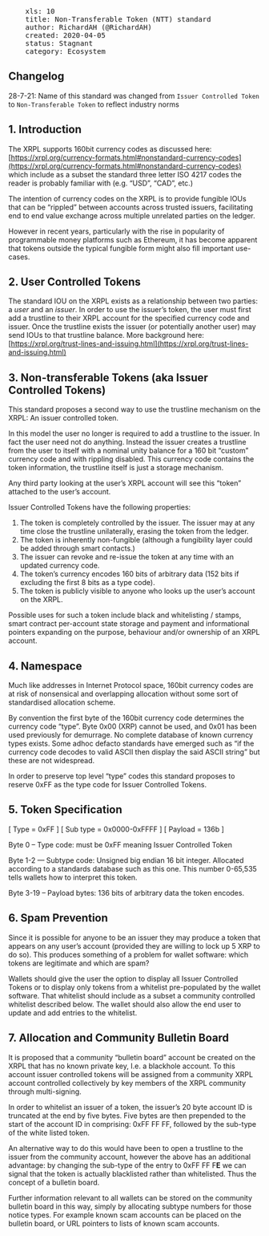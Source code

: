 <pre>
    xls: 10
    title: Non-Transferable Token (NTT) standard
    author: RichardAH (@RichardAH)
    created: 2020-04-05
    status: Stagnant
    category: Ecosystem
</pre>

## Changelog

28-7-21: Name of this standard was changed from `Issuer Controlled Token` to `Non-Transferable Token` to reflect industry norms

## 1. Introduction

The XRPL supports 160bit currency codes as discussed here: [https://xrpl.org/currency-formats.html#nonstandard-currency-codes](https://xrpl.org/currency-formats.html#nonstandard-currency-codes) which include as a subset the standard three letter ISO 4217 codes the reader is probably familiar with (e.g. “USD”, “CAD”, etc.)

The intention of currency codes on the XRPL is to provide fungible IOUs that can be “rippled” between accounts across trusted issuers, facilitating end to end value exchange across multiple unrelated parties on the ledger.

However in recent years, particularly with the rise in popularity of programmable money platforms such as Ethereum, it has become apparent that tokens outside the typical fungible form might also fill important use-cases.

## 2. User Controlled Tokens

The standard IOU on the XRPL exists as a relationship between two parties: a _user_ and an _issuer_. In order to use the issuer’s token, the user must first add a trustline to their XRPL account for the specified currency code and issuer. Once the trustline exists the issuer (or potentially another user) may send IOUs to that trustline balance. More background here: [https://xrpl.org/trust-lines-and-issuing.html](https://xrpl.org/trust-lines-and-issuing.html)

## 3. Non-transferable Tokens (aka Issuer Controlled Tokens)

This standard proposes a second way to use the trustline mechanism on the XRPL: An issuer controlled token.

In this model the user no longer is required to add a trustline to the issuer. In fact the user need not do anything. Instead the issuer creates a trustline from the user to itself with a nominal unity balance for a 160 bit “custom” currency code and with rippling disabled. This currency code contains the token information, the trustline itself is just a storage mechanism.

Any third party looking at the user’s XRPL account will see this “token” attached to the user’s account.

Issuer Controlled Tokens have the following properties:

1. The token is completely controlled by the issuer. The issuer may at any time close the trustline unilaterally, erasing the token from the ledger.
2. The token is inherently non-fungible (although a fungibility layer could be added through smart contacts.)
3. The issuer can revoke and re-issue the token at any time with an updated currency code.
4. The token’s currency encodes 160 bits of arbitrary data (152 bits if excluding the first 8 bits as a type code).
5. The token is publicly visible to anyone who looks up the user’s account on the XRPL.

Possible uses for such a token include black and whitelisting / stamps, smart contract per-account state storage and payment and informational pointers expanding on the purpose, behaviour and/or ownership of an XRPL account.

## 4. Namespace

Much like addresses in Internet Protocol space, 160bit currency codes are at risk of nonsensical and overlapping allocation without some sort of standardised allocation scheme.

By convention the first byte of the 160bit currency code determines the currency code “type”. Byte 0x00 (XRP) cannot be used, and 0x01 has been used previously for demurrage. No complete database of known currency types exists. Some adhoc defacto standards have emerged such as “if the currency code decodes to valid ASCII then display the said ASCII string” but these are not widespread.

In order to preserve top level “type” codes this standard proposes to reserve 0xFF as the type code for Issuer Controlled Tokens.

## 5. Token Specification

[ Type = 0xFF ] [ Sub type = 0x0000-0xFFFF ] [ Payload = 136b ]

Byte 0 – Type code: must be 0xFF meaning Issuer Controlled Token

Byte 1-2 — Subtype code: Unsigned big endian 16 bit integer. Allocated according to a standards database such as this one. This number 0-65,535 tells wallets how to interpret this token.

Byte 3-19 – Payload bytes: 136 bits of arbitrary data the token encodes.

## 6. Spam Prevention

Since it is possible for anyone to be an issuer they may produce a token that appears on any user’s account (provided they are willing to lock up 5 XRP to do so). This produces something of a problem for wallet software: which tokens are legitimate and which are spam?

Wallets should give the user the option to display all Issuer Controlled Tokens or to display only tokens from a whitelist pre-populated by the wallet software. That whitelist should include as a subset a community controlled whitelist described below. The wallet should also allow the end user to update and add entries to the whitelist.

## 7. Allocation and Community Bulletin Board

It is proposed that a community “bulletin board” account be created on the XRPL that has no known private key, I.e. a blackhole account. To this account issuer controlled tokens will be assigned from a community XRPL account controlled collectively by key members of the XRPL community through multi-signing.

In order to whitelist an issuer of a token, the issuer’s 20 byte account ID is truncated at the end by five bytes. Five bytes are then prepended to the start of the account ID in comprising: 0xFF FF FF, followed by the sub-type of the white listed token.

An alternative way to do this would have been to open a trustline to the issuer from the community account, however the above has an additional advantage: by changing the sub-type of the entry to 0xFF FF F**E** we can signal that the token is actually blacklisted rather than whitelisted. Thus the concept of a bulletin board.

Further information relevant to all wallets can be stored on the community bulletin board in this way, simply by allocating subtype numbers for those notice types. For example known scam accounts can be placed on the bulletin board, or URL pointers to lists of known scam accounts.
